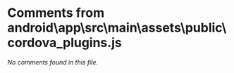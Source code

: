 # Comments from android\app\src\main\assets\public\cordova_plugins.js

*No comments found in this file.*
